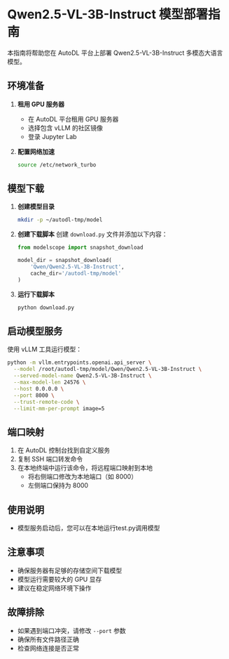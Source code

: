 # Qwen2.5-VL-3B-Instruct 模型部署指南

本指南将帮助您在 AutoDL 平台上部署 Qwen2.5-VL-3B-Instruct 多模态大语言模型。

## 环境准备

1. **租用 GPU 服务器**
   - 在 AutoDL 平台租用 GPU 服务器
   - 选择包含 vLLM 的社区镜像
   - 登录 Jupyter Lab

2. **配置网络加速**
   ```bash
   source /etc/network_turbo
   ```

## 模型下载

1. **创建模型目录**
   ```bash
   mkdir -p ~/autodl-tmp/model
   ```

2. **创建下载脚本**
   创建 `download.py` 文件并添加以下内容：
   ```python
   from modelscope import snapshot_download
   
   model_dir = snapshot_download(
       'Qwen/Qwen2.5-VL-3B-Instruct',
       cache_dir='/autodl-tmp/model'
   )
   ```

3. **运行下载脚本**
   ```bash
   python download.py
   ```

## 启动模型服务

使用 vLLM 工具运行模型：

```bash
python -m vllm.entrypoints.openai.api_server \
  --model /root/autodl-tmp/model/Qwen/Qwen2.5-VL-3B-Instruct \
  --served-model-name Qwen2.5-VL-3B-Instruct \
  --max-model-len 24576 \
  --host 0.0.0.0 \
  --port 8000 \
  --trust-remote-code \
  --limit-mm-per-prompt image=5
```

## 端口映射

1. 在 AutoDL 控制台找到自定义服务
2. 复制 SSH 端口转发命令
3. 在本地终端中运行该命令，将远程端口映射到本地
   - 将右侧端口修改为本地端口（如 8000）
   - 左侧端口保持为 8000

## 使用说明

- 模型服务启动后，您可以在本地运行test.py调用模型

## 注意事项

- 确保服务器有足够的存储空间下载模型
- 模型运行需要较大的 GPU 显存
- 建议在稳定网络环境下操作

## 故障排除

- 如果遇到端口冲突，请修改 `--port` 参数
- 确保所有文件路径正确
- 检查网络连接是否正常